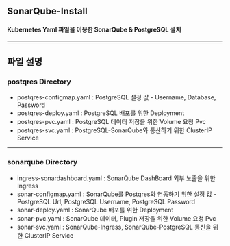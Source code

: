 ## SonarQube-Install
#### Kubernetes Yaml 파일을 이용한 SonarQube & PostgreSQL 설치

---

## 파일 설명

### postqres Directory

- postqres-configmap.yaml : PostgreSQL 설정 값 - Username, Database, Password
- postqres-deploy.yaml : PostgreSQL 배포를 위한 Deployment
- postqres-pvc.yaml : PostgreSQL 데이터 저장을 위한 Volume 요청 Pvc
- postqres-svc.yaml : PostgreSQL-SonarQube와 통신하기 위한 ClusterIP Service

---

### sonarqube Directory

- ingress-sonardashboard.yaml : SonarQube DashBoard 외부 노출을 위한 Ingress
- sonar-configmap.yaml : SonarQube를 Postqres와 연동하기 위한 설정 값 - PostgreSQL Url, PostgreSQL Username, PostgreSQL Password
- sonar-deploy.yaml : SonarQube 배포를 위한 Deployment
- sonar-pvc.yaml : SonarQube 데이터, Plugin 저장을 위한 Volume 요청 Pvc
- sonar-svc.yaml : SonarQube-Ingress, SonarQube-PostgreSQL 통신을 위한 ClusterIP Service
